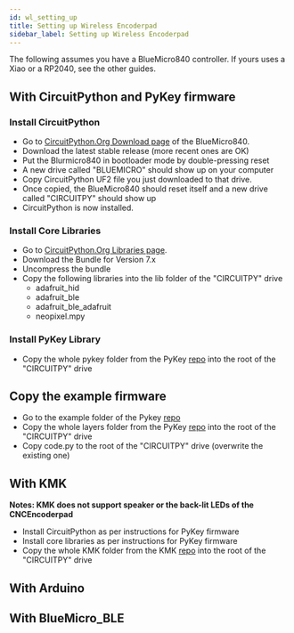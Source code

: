 ```yaml
---
id: wl_setting_up
title: Setting up Wireless Encoderpad
sidebar_label: Setting up Wireless Encoderpad
---
```

The following assumes you have a BlueMicro840 controller.  If yours uses a Xiao or a RP2040, see the other guides.


## With CircuitPython and PyKey firmware

### Install CircuitPython

- Go to [CircuitPython.Org Download page](https://circuitpython.org/board/bluemicro840/) of the BlueMicro840.
- Download the latest stable release (more recent ones are OK)
- Put the Blurmicro840 in bootloader mode by double-pressing reset
- A new drive called "BLUEMICRO" should show up on your computer
- Copy CircuitPython UF2 file you just downloaded to that drive.
- Once copied, the BlueMicro840 should reset itself and a new drive called "CIRCUITPY" should show up
- CircuitPython is now installed.  

### Install Core Libraries

- Go to [CircuitPython.Org Libraries page](https://circuitpython.org/libraries).
- Download the Bundle for Version 7.x
- Uncompress the bundle
- Copy the following libraries into the lib folder of the "CIRCUITPY" drive
  - adafruit_hid
  - adafruit_ble
  - adafruit_ble_adafruit
  - neopixel.mpy

### Install PyKey Library

- Copy the whole pykey folder from the PyKey [repo](https://github.com/jpconstantineau/pykey/tree/main/pykey) into the root of the "CIRCUITPY" drive


## Copy the example firmware

- Go to the example folder of the Pykey [repo](https://github.com/jpconstantineau/pykey/tree/main/examples/CNCEncoderPad)
- Copy the whole layers folder from the PyKey [repo](https://github.com/jpconstantineau/pykey/tree/main/examples/CNCEncoderPad) into the root of the "CIRCUITPY" drive
- Copy code.py to the root of the "CIRCUITPY" drive (overwrite the existing one)


## With KMK


**Notes:  KMK does not support speaker or the back-lit LEDs of the CNCEncoderpad**

- Install CircuitPython as per instructions for PyKey firmware
- Install core libraries as per instructions for PyKey firmware
- Copy the whole KMK folder from the KMK [repo](https://github.com/jpconstantineau/pykey/tree/main/pykey) into the root of the "CIRCUITPY" drive



## With Arduino

## With BlueMicro_BLE